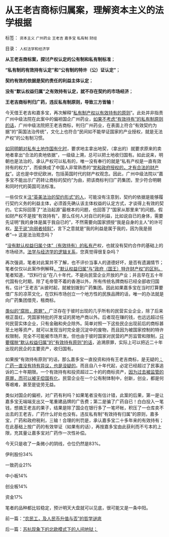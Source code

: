 # 从王老吉商标归属案，理解资本主义的法学根据

标签： `资本主义` `广州药业` `王老吉` `嘉多宝` `私有制` `财经` 

目录： `人权法学和经济学`

**从王老吉商标案，探讨产权认定的公有制和私有制标准**；

**“私有制的有效持有认定”和“公有制的特许（公）证认定”**；

**契约有效的依据是契约责任的利益主体认定**；

**没有“默认权益归属”之有效持有认定，就不存在契约的市场经济**；

**王老吉商标判归广药，违反私有制原则，导致三方皆输**！

今天借王老吉和嘉多宝，再次解释“[私有制产权以有效持有的原则](../../../2012/10/3/不能带来效益的产权没有私有的价值.md)”。此处并非指责广州中级法院在此案中的偏袒国企广州药业，[如果不考虑“有效持有”的私有制原则的话](../../../2012/10/2/公有制不存在法治的可行性，虽然私有制也有冤假错案.md)，广州中级法院把王老吉商标，判归广州药业，在表面上符合“有效契约为据”的“英国法治传统”，文化上也符合“民间如不能举证国家的产业授权，就是无法产权”的公有制习惯。

[如同明朝对私有土地作国有化时](../../../2012/12/6/顾准，明朝，证监会的国有化拆迁“市场调控”.md)，要求地主拿出地契，（拿出的）就要求原来的卖地者拿出“合法的卖地依据”，一级级上溯，总可以把土地收归国有。如此说来，明朝也是法治的，承认产权可以私有的，唯一没有奉行的就是“私有产权是一直有效持有的权力”，而偷换成了中国人非常熟悉的“[党和政府授权的，才有合法的财产权](../../../2009/11/1/产权和财产权，使用权和所有权，不能分离.md)”。这也是中世纪欧洲，包括英国时代的财产权观念。因此，广州中级法院以“嘉多宝不能出示广药转让商标的契约”为由，把该商标判归广药集团，至少符合明朝和同时代的英国司法标准。

一些仅仅关[注“英美法治的契约形式”的人](../../../2012/3/28/《大宪章》生效的两个必要条件.md)，可能没有注意到，契约的依据是能够履行契约义务的利益主体，必须首先确认该主体权益的认定方式，才谈得上有效的契约。它实际回答了“法治起源”最根本的问题，也回答了“国家从那里来”的问题。假如财产权不是按“有效持有”，那么任何人对自已的利益，比如说自已的身体，需要先证明“我的身体是属于我自已的”，不然需要向国家颁授“我是自身的主人”的许可权。[至于说“向弱者倾斜”](../../../2013/1/4/人权就是经济学，向弱者倾斜是道德.md)，言下之意就是“我的利益是属于我的，因为我是弱者”——>
这是法治观念吗？

“[没有默认权益归属个体”（有效持有）的私有产](../../../2012/7/6/科斯及一切违背“默认权益归属个体”的都是伪科学.md)权，也就没有契约合作的基础上的市场经济。[法学与经济学的逻辑关系](../../../2011/3/26/经济法学（法科学）和法哲学.md)，您真觉得很复杂吗？

再次强调，笔者对此案并不了解，也不评价当事人的道德好坏，是否有遗漏情节；笔者仅仅以此案作例解释[，“默认权益归属”与“政府（国王）特许财产权”的区别。](../../../2012/10/23/公有制民主的败选方不可能容忍失败.md)笔者知道，“饮料行业”在八十年代，不是向民营企业开放的产业；并且早在五十年代国有化时期，除了毛帝管不着的香港以外，所有传统名牌商标已经全部收归国有。估计“王老吉”从彼时起，就被划拨到广药集团。因此如果嘉多宝在当时打算要借广东的凉茶文化，在饮料市场创立一个地方性的民族品牌的话，唯一的办法就是向广药集团借壳，租商标。

[类似的“腐败，原罪”，](../../../2012/9/13/咱国的监管部门主管单位，可以凭空出世的！.md)广泛存在于彼时出现的几乎所有的民营实业企业，除了后来根正苗红，凭国家特批的开发证的房地产商以外。后者现在赚的钱，也远远超过任何民营实体企业，只有金融和央企除外。简单对照一下这些民企出现前后的商标甚至土地等资产，就可以发现当时完全是沉淀中的废物，而且因为被国家控制的特许权限制，完全不可能被市场开发。但也由于彼时国家对民营的严厉监管和限制，[只要摆脱“默认权益归属”的“有效持有原则”的话](../../../2012/10/2/为什么私权归属的当前有效性原则是私有制的基础？.md)，追溯原罪，实际上可以把近二十年出现的民企的主要资产，收归国有。

如果按“有效持有原则”的话，那么嘉多宝一直投资和持有王老吉商标，是无疑的[；广药一直没有持有异议，也是没疑的](../../../2012/3/10/进化论中的“完整性”即合作关系及“个体”.md)。而且自八十年代起，必定已经超过了民事追诉的二十年期限。一个有效持有和投资超过二十的的商标资产，[因为过去被监管的原罪，而可以被无偿国有化](../../../2009/8/1/放弃国企垄断去特权，让民企对税收作出贡献.md)。民营企业在一个公有制体制中，创新，创业，都是何等艰难，甚至是徒劳无益。

类似对国企的偏袒，对广药有利吗？如果笔者没有估计错，此案的后果，第一是让嘉多宝无端端支出又一笔重建品牌的广告费；第二是骗了广药自已！白白投入一笔钱，想摘王老吉的果子，结果是除了国企在银行多了一笔坏帐，积压了一仓库卖不出去的王老吉，广药什么好处也没有。违反私有制“有效持有归属”的原则，嘉多宝，广药和政府税利，三输！合理的判罚是，承认嘉多宝二十多年来的有效持有；在此基础上按广药的有效举证（如果有的话），再按嘉多宝由此获利而不亏本的上限，充其量让嘉多宝对广药作一次性补偿。

今天只是收了一条微小的阴线，仓位仍然是83%。

伊利股份34%

一致药业21%

中小板14%

创业板14%

资金17%

笔者的品种都比较稳定，预计明天大盘就可以见底，很可能又是一条中阳。

前一篇：[“农民工，及人民币升值与否”的哲学谜底](../../../2013/1/17/“农民工，及人民币升值与否”的哲学谜底.md)

后一篇：[苏杭现象下的北欧模式下的人间地狱；](../../../2013/1/18/苏杭现象下的北欧模式下的人间地狱；.md)